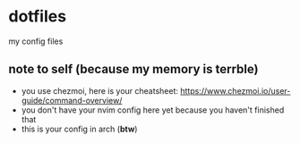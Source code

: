 # dotfiles
my config files

## note to self (because my memory is terrble)
- you use chezmoi, here is your cheatsheet: https://www.chezmoi.io/user-guide/command-overview/
- you don't have your nvim config here yet because you haven't finished that
- this is your config in arch (**btw**)


